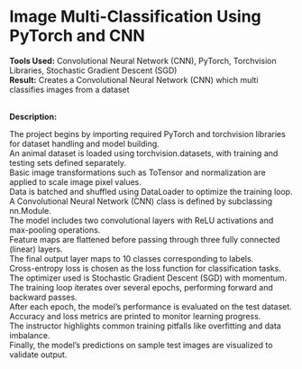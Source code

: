 # **Image Multi-Classification Using PyTorch and CNN** <br/>

**Tools Used:** Convolutional Neural Network (CNN), PyTorch, Torchvision Libraries, Stochastic Gradient Descent (SGD)<br/>
**Result:** Creates a Convolutional Neural Network (CNN) which multi classifies images from a dataset<br/><br/>

**Description:** <br/>

The project begins by importing required PyTorch and torchvision libraries for dataset handling and model building.<br/>
An animal dataset is loaded using torchvision.datasets, with training and testing sets defined separately.<br/>
Basic image transformations such as ToTensor and normalization are applied to scale image pixel values.<br/>
Data is batched and shuffled using DataLoader to optimize the training loop.<br/>
A Convolutional Neural Network (CNN) class is defined by subclassing nn.Module.<br/>
The model includes two convolutional layers with ReLU activations and max-pooling operations.<br/>
Feature maps are flattened before passing through three fully connected (linear) layers.<br/>
The final output layer maps to 10 classes corresponding to labels.<br/>
Cross-entropy loss is chosen as the loss function for classification tasks.<br/>
The optimizer used is Stochastic Gradient Descent (SGD) with momentum.<br/>
The training loop iterates over several epochs, performing forward and backward passes.<br/>
After each epoch, the model’s performance is evaluated on the test dataset.<br/>
Accuracy and loss metrics are printed to monitor learning progress.<br/>
The instructor highlights common training pitfalls like overfitting and data imbalance.<br/>
Finally, the model’s predictions on sample test images are visualized to validate output.<br/>

